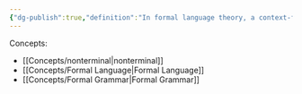 ```yaml
---
{"dg-publish":true,"definition":"In formal language theory, a context-free grammar (CFG) is a formal grammar whose production rules can be applied to a nonterminal symbol regardless of its context.","aliases":["CFG"],"url":"https://en.wikipedia.org/wiki/Context-free_grammar","tags":["concept/SRE"],"creation_date":"2024-05-02 17:55","permalink":"/concepts/context-free-grammars/","dgPassFrontmatter":true}
---
```


Concepts:
- [[Concepts/nonterminal\|nonterminal]]
- [[Concepts/Formal Language\|Formal Language]]
- [[Concepts/Formal Grammar\|Formal Grammar]]
